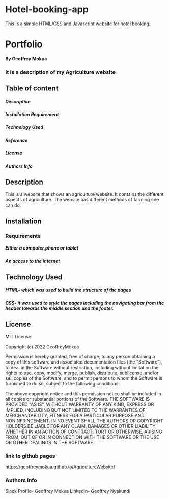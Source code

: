 # Hotel-booking-app
This is a simple HTML/CSS and Javascript website for hotel booking.
# Portfolio
#### By Geoffrey Mokua
### It is a description of my Agriculture website
## Table of content
 ##### Description
 ##### Installation Requirement
 ##### Technology Used
 ##### Reference
 ##### License
 ##### Authors Info
 ## Description
 This is a website that shows an agriculture website. It contains the different aspects of agriculture. The website has different methods of farming one can do.
 ## Installation
 ### Requirements
  ##### Either a computer,phone or tablet
  ##### An access to the internet
 ## Technology Used
 ##### HTML- which was used to build the structure of the pages
 ##### CSS- it was used to style the pages including the navigating bar from the header towards the middle section and the footer.
 ## License
 MIT License

Copyright (c) 2022 GeoffreyMokua

Permission is hereby granted, free of charge, to any person obtaining a copy
of this software and associated documentation files (the "Software"), to deal
in the Software without restriction, including without limitation the rights
to use, copy, modify, merge, publish, distribute, sublicense, and/or sell
copies of the Software, and to permit persons to whom the Software is
furnished to do so, subject to the following conditions:

The above copyright notice and this permission notice shall be included in all
copies or substantial portions of the Software.
THE SOFTWARE IS PROVIDED "AS IS", WITHOUT WARRANTY OF ANY KIND, EXPRESS OR
IMPLIED, INCLUDING BUT NOT LIMITED TO THE WARRANTIES OF MERCHANTABILITY,
FITNESS FOR A PARTICULAR PURPOSE AND NONINFRINGEMENT. IN NO EVENT SHALL THE
AUTHORS OR COPYRIGHT HOLDERS BE LIABLE FOR ANY CLAIM, DAMAGES OR OTHER
LIABILITY, WHETHER IN AN ACTION OF CONTRACT, TORT OR OTHERWISE, ARISING FROM,
OUT OF OR IN CONNECTION WITH THE SOFTWARE OR THE USE OR OTHER DEALINGS IN THE
SOFTWARE.
 ### link to github pages
 https://geoffreymokua.github.io/AgricultureWebsite/
 ### Authors Info
 Slack Profile- Geoffrey Mokua
 Linkedin- Geoffrey Nyakundi
